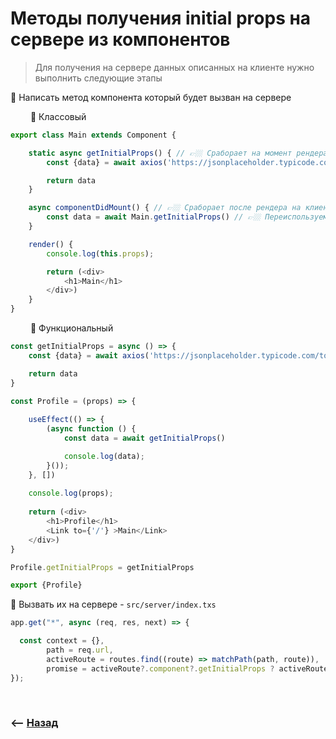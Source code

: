 # Методы получения initial props на сервере из компонентов
> Для получения на сервере данных описанных на клиенте нужно выполнить следующие этапы

💠 Написать метод компонента который будет вызван на сервере 

&emsp;&emsp; 🔹 Классовый       
```typescript jsx
export class Main extends Component {

    static async getInitialProps() { // 👉🏼 Сраборает на момент рендера на сервере, и прокинить результаты в props компонента 
        const {data} = await axios('https://jsonplaceholder.typicode.com/todos/1')

        return data
    }

    async componentDidMount() { // 👉🏼 Сраборает после рендера на клиенте, уже с получиными данными из getInitialProps в this.props 
        const data = await Main.getInitialProps() // 👉🏼 Переиспользуем статический метод запроса данных 
    }

    render() {
        console.log(this.props);

        return (<div>
            <h1>Main</h1>
        </div>)
    }
}
```

&emsp;&emsp; 🔹 Функциональный
```typescript jsx
const getInitialProps = async () => {
    const {data} = await axios('https://jsonplaceholder.typicode.com/todos/1')

    return data
}

const Profile = (props) => {
    
    useEffect(() => {
        (async function () {
            const data = await getInitialProps()

            console.log(data);
        }());
    }, [])
    
    console.log(props);
    
    return (<div>
        <h1>Profile</h1>
        <Link to={'/'} >Main</Link>
    </div>)
}

Profile.getInitialProps = getInitialProps

export {Profile}
```

💠 Вызвать их на сервере - `src/server/index.txs`
```typescript jsx
app.get("*", async (req, res, next) => {

  const context = {},
        path = req.url,
        activeRoute = routes.find((route) => matchPath(path, route)),
        promise = activeRoute?.component?.getInitialProps ? activeRoute.component?.getInitialProps() : Promise.resolve()
});
```

<br>

### ⟵ **<a href="../../readme.md">Назад</a>**